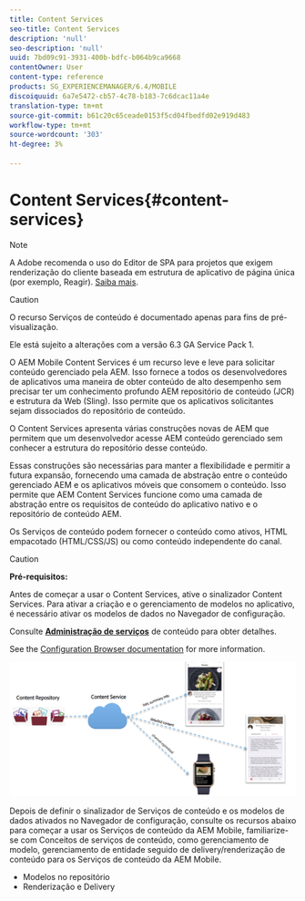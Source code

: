 ```yaml
---
title: Content Services
seo-title: Content Services
description: 'null'
seo-description: 'null'
uuid: 7bd09c91-3931-400b-bdfc-b064b9ca9668
contentOwner: User
content-type: reference
products: SG_EXPERIENCEMANAGER/6.4/MOBILE
discoiquuid: 6a7e5472-cb57-4c78-b183-7c6dcac11a4e
translation-type: tm+mt
source-git-commit: b61c20c65ceade0153f5cd04fbedfd02e919d483
workflow-type: tm+mt
source-wordcount: '303'
ht-degree: 3%

---
```



# Content Services{#content-services}

>[!NOTE]
>
>A Adobe recomenda o uso do Editor de SPA para projetos que exigem renderização do cliente baseada em estrutura de aplicativo de página única (por exemplo, Reagir). [Saiba mais](/help/sites-developing/spa-overview.md).

>[!CAUTION]
>
>O recurso Serviços de conteúdo é documentado apenas para fins de pré-visualização.
>
>Ele está sujeito a alterações com a versão 6.3 GA Service Pack 1.

O AEM Mobile Content Services é um recurso leve e leve para solicitar conteúdo gerenciado pela AEM. Isso fornece a todos os desenvolvedores de aplicativos uma maneira de obter conteúdo de alto desempenho sem precisar ter um conhecimento profundo AEM repositório de conteúdo (JCR) e estrutura da Web (Sling). Isso permite que os aplicativos solicitantes sejam dissociados do repositório de conteúdo.

O Content Services apresenta várias construções novas de AEM que permitem que um desenvolvedor acesse AEM conteúdo gerenciado sem conhecer a estrutura do repositório desse conteúdo.

Essas construções são necessárias para manter a flexibilidade e permitir a futura expansão, fornecendo uma camada de abstração entre o conteúdo gerenciado AEM e os aplicativos móveis que consomem o conteúdo. Isso permite que AEM Content Services funcione como uma camada de abstração entre os requisitos de conteúdo do aplicativo nativo e o repositório de conteúdo AEM.

Os Serviços de conteúdo podem fornecer o conteúdo como ativos, HTML empacotado (HTML/CSS/JS) ou como conteúdo independente do canal.

>[!CAUTION]
>
>**Pré-requisitos:**
>
>Antes de começar a usar o Content Services, ative o sinalizador Content Services. Para ativar a criação e o gerenciamento de modelos no aplicativo, é necessário ativar os modelos de dados no Navegador de configuração.
>
>Consulte **[Administração de serviços](/help/mobile/developing-content-services.md)** de conteúdo para obter detalhes.
>
>See the [Configuration Browser documentation](/help/sites-administering/configurations.md) for more information.

![chlimage_1-143](assets/chlimage_1-143.png)

Depois de definir o sinalizador de Serviços de conteúdo e os modelos de dados ativados no Navegador de configuração, consulte os recursos abaixo para começar a usar os Serviços de conteúdo da AEM Mobile, familiarize-se com Conceitos de serviços de conteúdo, como gerenciamento de modelo, gerenciamento de entidade seguido de delivery/renderização de conteúdo para os Serviços de conteúdo da AEM Mobile.

* Modelos no repositório
* Renderização e Delivery

